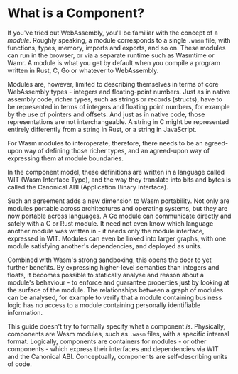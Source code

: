 # What is a Component?

If you've tried out WebAssembly, you'll be familiar with the concept of a _module_. Roughly speaking, a module corresponds to a single `.wasm` file, with functions, types, memory, imports and exports, and so on. These modules can run in the browser, or via a separate runtime such as Wasmtime or Wamr. A module is what you get by default when you compile a program written in Rust, C, Go or whatever to WebAssembly.

Modules are, however, limited to describing themselves in terms of core WebAssembly types - integers and floating-point numbers. Just as in native assembly code, richer types, such as strings or records (structs), have to be represented in terms of integers and floating point numbers, for example by the use of pointers and offsets. And just as in native code, those representations are not interchangeable. A string in C might be represented entirely differently from a string in Rust, or a string in JavaScript.

For Wasm modules to interoperate, therefore, there needs to be an agreed-upon way of defining those richer types, and an agreed-upon way of expressing them at module boundaries.

In the component model, these definitions are written in a language called WIT (Wasm Interface Type), and the way they translate into bits and bytes is called the Canonical ABI (Application Binary Interface).

Such an agreement adds a new dimension to Wasm portability. Not only are modules portable across architectures and operating systems, but they are now portable across languages. A Go module can communicate directly and safely with a C or Rust module. It need not even know which language another module was written in - it needs only the module interface, expressed in WIT. Modules can even be linked into larger graphs, with one module satisfying another's dependencies, and deployed as units.

Combined with Wasm's strong sandboxing, this opens the door to yet further benefits.  By expressing higher-level semantics than integers and floats, it becomes possible to statically analyse and reason about a module's behaviour - to enforce and guarantee properties just by looking at the surface of the module. The relationships between a graph of modules can be analysed, for example to verify that a module containing business logic has no access to a module containing personally identifiable information.

This guide doesn't try to formally specify what a component _is_. Physically, components are Wasm modules, such as `.wasm` files, with a specific internal format. Logically, components are containers for modules - or other components - which express their interfaces and dependencies via WIT and the Canonical ABI. Conceptually, components are self-describing units of code.
